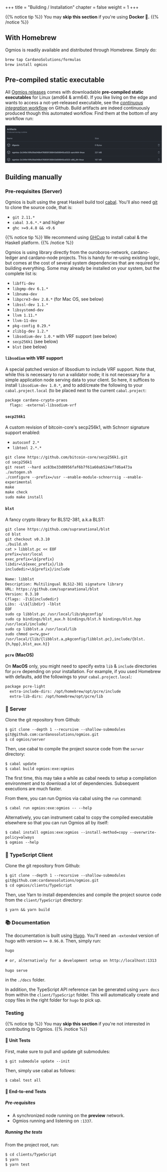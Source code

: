 +++
title = "Building / Installation"
chapter = false
weight = 1
+++

{{% notice tip %}}
You may **skip this section** if you're using **Docker 🐳.**
{{% /notice %}}

## With Homebrew

Ogmios is readily available and distributed through Homebrew. Simply do:

```
brew tap CardanoSolutions/formulas
brew install ogmios
```

## Pre-compiled static executable

All [Ogmios releases](https://github.com/CardanoSolutions/ogmios/releases) comes with downloadable **pre-compiled static executables** for Linux (amd64 & arm64). If you like living on the edge and wants to access a not-yet-released executable, see the [_continuous integration_ workflow](https://github.com/CardanoSolutions/ogmios/actions/workflows/continuous-integration.yaml) on Github. Build artifacts are indeed continuously produced though this automated workflow. Find them at the bottom of any workflow run:

![](/build-artifacts.png)

## Building manually

### Pre-requisites (Server)

Ogmios is built using the great Haskell build tool [cabal](https://cabal.readthedocs.io/en). You'll also need [git](https://git-scm.com/) to clone the source code, that is:

- `git 2.11.*`
- `cabal 3.6.*.*` and higher
- `ghc >=9.4.8 && <9.6`

{{% notice tip %}}
We recommend using [GHCup](https://www.haskell.org/ghcup/) to install cabal & the Haskell platform.
{{% /notice %}}

Ogmios is using library directly from the ouroboros-network, cardano-ledger and cardano-node projects. This is handy for re-using existing logic, but comes at the cost of several system dependencies that are required for building everything. Some may already be installed on your system, but the complete list is:

- `libffi-dev`
- `libgmp-dev 6.1.*`
- `libnuma-dev`
- `libpcre3-dev 2.8.*` (for Mac OS, see below)
- `libssl-dev 1.1.*`
- `libsystemd-dev`
- `llvm 1.11.*`
- `llvm-11-dev`
- `pkg-config 0.29.*`
- `zlib1g-dev 1.2.*`
- `libsodium-dev 1.0.*`  with VRF support (see below)
- `secp256k1` (see below)
- `blst` (see below)

#### `libsodium` with VRF support

A special patched version of libsodium to include VRF support. Note that, while this is necessary to run a validator node; it is not necessary for a simple application node serving data to your client. So here, it suffices to install `libsodium-dev 1.0.*`, and to add/create the following to your `cabal.project.local` (to be placed next to the current `cabal.project`:

  ```cabal
  package cardano-crypto-praos
    flags: -external-libsodium-vrf
  ```

#### `secp256k1`

A custom revision of bitcoin-core's secp256k1, with Schnorr signature support enabled:

- `autoconf 2.*`
- `libtool 2.*.*`

```console
git clone https://github.com/bitcoin-core/secp256k1.git
cd secp256k1
git reset --hard ac83be33d0956faf6b7f61a60ab524ef7d6a473a
./autogen.sh
./configure --prefix=/usr --enable-module-schnorrsig --enable-experimental
make
make check
sudo make install
```

#### `blst`

A fancy crypto library for BLS12-381, a.k.a BLST:

```console
git clone https://github.com/supranational/blst
cd blst
git checkout v0.3.10
./build.sh
cat > libblst.pc << EOF
prefix=/usr/local
exec_prefix=\${prefix}
libdir=\${exec_prefix}/lib
includedir=\${prefix}/include

Name: libblst
Description: Multilingual BLS12-381 signature library
URL: https://github.com/supranational/blst
Version: 0.3.10
Cflags: -I\${includedir}
Libs: -L\${libdir} -lblst
EOF
sudo cp libblst.pc /usr/local/lib/pkgconfig/
sudo cp bindings/blst_aux.h bindings/blst.h bindings/blst.hpp  /usr/local/include/
sudo cp libblst.a /usr/local/lib
sudo chmod u=rw,go=r /usr/local/{lib/{libblst.a,pkgconfig/libblst.pc},include/{blst.{h,hpp},blst_aux.h}}
```

#### `pcre` (MacOS)

On **MacOS** only, you might need to specify extra `lib` & `include` directories for `pcre` depending on your installation. For example, if you used Homebrew with defaults, add the followings to your `cabal.project.local`:

```cabal
package pcre-light
  extra-include-dirs: /opt/homebrew/opt/pcre/include
  extra-lib-dirs: /opt/homebrew/opt/pcre/lib
```

### 🔨 Server

Clone the git repository from Github:

```console
$ git clone --depth 1 --recursive --shallow-submodules git@github.com:cardanosolutions/ogmios.git
$ cd ogmios/server
```

Then, use cabal to compile the project source code from the `server` directory:

```console
$ cabal update
$ cabal build ogmios:exe:ogmios
```

The first time, this may take a while as cabal needs to setup a compilation environment and to download a lot of dependencies. Subsequent executions are much faster.

From there, you can run Ogmios via cabal using the `run` command:

```console
$ cabal run ogmios:exe:ogmios -- --help
```

Alternatively, you can instrument cabal to copy the compiled executable elsewhere so that you can run Ogmios all by itself:

```console
$ cabal install ogmios:exe:ogmios --install-method=copy --overwrite-policy=always
$ ogmios --help
```

### 🔨 TypeScript Client

Clone the git repository from Github:

```console
$ git clone --depth 1 --recursive --shallow-submodules git@github.com:cardanosolutions/ogmios.git
$ cd ogmios/clients/TypeScript
```

Then, use Yarn to install dependencies and compile the project source code from the
`client/TypeScript` directory:

```console
$ yarn && yarn build
```

### 📚 Documentation

The documentation is built using [Hugo](https://gohugo.io/documentation/). You'll need an `-extended` version of hugo with version `>= 0.96.0`. Then, simply run:

```
hugo

# or, alternatively for a development setup on http://localhost:1313

hugo serve
```

in the `./docs` folder.


In addition, the TypeScript API reference can be generated using `yarn docs` from within the `client/TypeScript` folder. This will automatically create and copy files in the right folder for `hugo` to pick up.

### Testing

{{% notice tip %}}
You may **skip this section** if you're not interested in contributing to Ogmios.
{{% /notice %}}

#### 🔧 Unit Tests

First, make sure to pull and update git submodules:

```console
$ git submodule update --init
```

Then, simply use cabal as follows:

```console
$ cabal test all
```

#### 💨 End-to-end Tests

##### Pre-requisites

- A synchronized node running on the **preview** network.
- Ogmios running and listening on `:1337`.

##### Running the tests

From the project root, run:

```console
$ cd clients/TypeScript
$ yarn
$ yarn test
```
